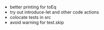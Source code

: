 - better printing for toEq
- try out introduce-let and other code actions
- colocate tests in src
- avoid warning for test.skip
